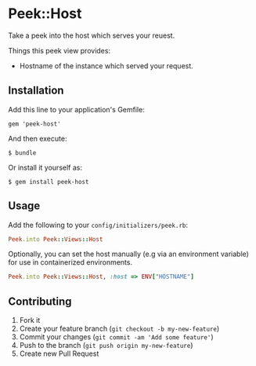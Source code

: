 # Peek::Host

Take a peek into the host which serves your reuest.

Things this peek view provides:

- Hostname of the instance which served your request.

## Installation

Add this line to your application's Gemfile:

    gem 'peek-host'

And then execute:

    $ bundle

Or install it yourself as:

    $ gem install peek-host

## Usage

Add the following to your `config/initializers/peek.rb`:

```ruby
Peek.into Peek::Views::Host
```

Optionally, you can set the host manually (e.g via an environment variable)
for use in containerized environments.

```ruby
Peek.into Peek::Views::Host, :host => ENV["HOSTNAME"]
```

## Contributing

1. Fork it
2. Create your feature branch (`git checkout -b my-new-feature`)
3. Commit your changes (`git commit -am 'Add some feature'`)
4. Push to the branch (`git push origin my-new-feature`)
5. Create new Pull Request
